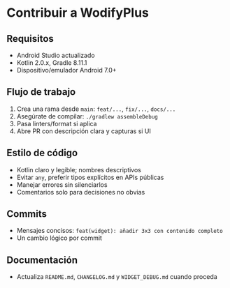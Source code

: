 # Contribuir a WodifyPlus

## Requisitos

- Android Studio actualizado
- Kotlin 2.0.x, Gradle 8.11.1
- Dispositivo/emulador Android 7.0+

## Flujo de trabajo

1. Crea una rama desde `main`: `feat/...`, `fix/...`, `docs/...`
2. Asegúrate de compilar: `./gradlew assembleDebug`
3. Pasa linters/format si aplica
4. Abre PR con descripción clara y capturas si UI

## Estilo de código

- Kotlin claro y legible; nombres descriptivos
- Evitar `any`, preferir tipos explícitos en APIs públicas
- Manejar errores sin silenciarlos
- Comentarios solo para decisiones no obvias

## Commits

- Mensajes concisos: `feat(widget): añadir 3x3 con contenido completo`
- Un cambio lógico por commit

## Documentación

- Actualiza `README.md`, `CHANGELOG.md` y `WIDGET_DEBUG.md` cuando proceda

